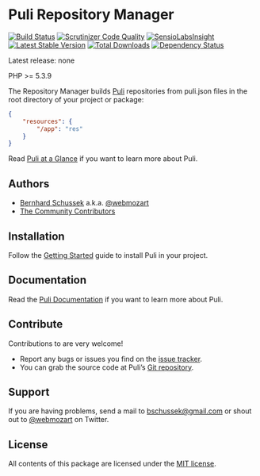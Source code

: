 Puli Repository Manager
=======================

[![Build Status](https://travis-ci.org/puli/puli-repository-manager.png?branch=master)](https://travis-ci.org/puli/puli-repository-manager)
[![Scrutinizer Code Quality](https://scrutinizer-ci.com/g/puli/puli-repository-manager/badges/quality-score.png?b=master)](https://scrutinizer-ci.com/g/puli/puli-repository-manager/?branch=master)
[![SensioLabsInsight](https://insight.sensiolabs.com/projects/b78dad0a-d653-4a69-9f91-154590f78337/mini.png)](https://insight.sensiolabs.com/projects/b78dad0a-d653-4a69-9f91-154590f78337)
[![Latest Stable Version](https://poser.pugx.org/puli/puli-repository-manager/v/stable.png)](https://packagist.org/packages/puli/puli-repository-manager)
[![Total Downloads](https://poser.pugx.org/puli/puli-repository-manager/downloads.png)](https://packagist.org/packages/puli/puli-repository-manager)
[![Dependency Status](https://www.versioneye.com/php/puli:puli-repository-manager/1.0.0/badge.png)](https://www.versioneye.com/php/puli:puli-repository-manager/1.0.0)

Latest release: none

PHP >= 5.3.9

The Repository Manager builds [Puli] repositories from puli.json files in the
root directory of your project or package:

```json
{
    "resources": {
        "/app": "res"
    }
}
```

Read [Puli at a Glance] if you want to learn more about Puli.

Authors
-------

* [Bernhard Schussek] a.k.a. [@webmozart]
* [The Community Contributors]

Installation
------------

Follow the [Getting Started] guide to install Puli in your project.

Documentation
-------------

Read the [Puli Documentation] if you want to learn more about Puli.

Contribute
----------

Contributions to are very welcome!

* Report any bugs or issues you find on the [issue tracker].
* You can grab the source code at Puli’s [Git repository].

Support
-------

If you are having problems, send a mail to bschussek@gmail.com or shout out to
[@webmozart] on Twitter.

License
-------

All contents of this package are licensed under the [MIT license].

[Puli]: https://github.com/puli/puli
[Bernhard Schussek]: http://webmozarts.com
[The Community Contributors]: https://github.com/puli/puli/graphs/contributors
[Getting Started]: http://puli.readthedocs.org/en/latest/getting-started.html
[Puli Documentation]: http://puli.readthedocs.org/en/latest/index.html
[Puli at a Glance]: http://puli.readthedocs.org/en/latest/at-a-glance.html
[issue tracker]: https://github.com/puli/puli/issues
[Git repository]: https://github.com/puli/puli-repository-manager
[@webmozart]: https://twitter.com/webmozart
[MIT license]: LICENSE
